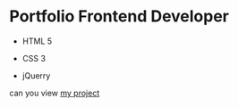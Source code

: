 # Portfolio Frontend Developer
- HTML 5
* CSS 3
+ jQuerry

can you view [my project](https://asfadey.github.io/IT-Center/)
